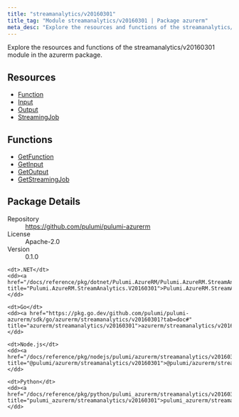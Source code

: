 ```yaml
---
title: "streamanalytics/v20160301"
title_tag: "Module streamanalytics/v20160301 | Package azurerm"
meta_desc: "Explore the resources and functions of the streamanalytics/v20160301 module in the azurerm package."
---
```


<!-- WARNING: this file was generated by Pulumi Docs Generator. -->
<!-- Do not edit by hand unless you're certain you know what you are doing! -->

Explore the resources and functions of the streamanalytics/v20160301 module in the azurerm package.

<h2 id="resources">Resources</h2>
<ul class="api">
    <li><a href="function" title="Function"><span class="symbol resource"></span>Function</a></li>
    <li><a href="input" title="Input"><span class="symbol resource"></span>Input</a></li>
    <li><a href="output" title="Output"><span class="symbol resource"></span>Output</a></li>
    <li><a href="streamingjob" title="StreamingJob"><span class="symbol resource"></span>StreamingJob</a></li>
</ul>

<h2 id="functions">Functions</h2>
<ul class="api">
    <li><a href="getfunction" title="GetFunction"><span class="symbol function"></span>GetFunction</a></li>
    <li><a href="getinput" title="GetInput"><span class="symbol function"></span>GetInput</a></li>
    <li><a href="getoutput" title="GetOutput"><span class="symbol function"></span>GetOutput</a></li>
    <li><a href="getstreamingjob" title="GetStreamingJob"><span class="symbol function"></span>GetStreamingJob</a></li>
</ul>

<h2 id="package-details">Package Details</h2>
<dl class="package-details">
	<dt>Repository</dt>
	<dd><a href="https://github.com/pulumi/pulumi-azurerm">https://github.com/pulumi/pulumi-azurerm</a></dd>
	<dt>License</dt>
	<dd>Apache-2.0</dd>
	<dt>Version</dt>
	<dd>0.1.0</dd>
</dl>



<dl class="tabular">

    <dt>.NET</dt>
    <dd><a href="/docs/reference/pkg/dotnet/Pulumi.AzureRM/Pulumi.AzureRM.StreamAnalytics.V20160301.html" title="Pulumi.AzureRM.StreamAnalytics.V20160301">Pulumi.AzureRM.StreamAnalytics.V20160301</a></dd>

    <dt>Go</dt>
    <dd><a href="https://pkg.go.dev/github.com/pulumi/pulumi-azurerm/sdk/go/azurerm/streamanalytics/v20160301?tab=doc#" title="azurerm/streamanalytics/v20160301">azurerm/streamanalytics/v20160301</a></dd>

    <dt>Node.js</dt>
    <dd><a href="/docs/reference/pkg/nodejs/pulumi/azurerm/streamanalytics/v20160301/#" title="@pulumi/azurerm/streamanalytics/v20160301">@pulumi/azurerm/streamanalytics/v20160301</a></dd>

    <dt>Python</dt>
    <dd><a href="/docs/reference/pkg/python/pulumi_azurerm/streamanalytics/v20160301" title="pulumi_azurerm/streamanalytics/v20160301">pulumi_azurerm/streamanalytics/v20160301</a></dd>

</dl>

